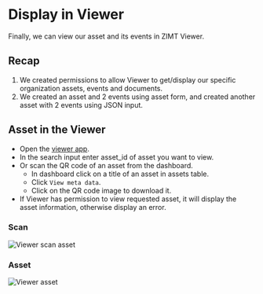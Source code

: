 
# Display in Viewer
Finally, we can view our asset and its events in ZIMT Viewer.

## Recap
1. We created permissions to allow Viewer to get/display our specific organization assets, events and documents.
2. We created an asset and 2 events using asset form, and created another asset with 2 events using JSON input.

## Asset in the Viewer
- Open the [viewer app](https://zi.mt).
- In the search input enter asset_id of asset you want to view.
- Or scan the QR code of an asset from the dashboard.
    - In dashboard click on a title of an asset in assets table.
    - Click `View meta data`.
    - Click on the QR code image to download it.
- If Viewer has permission to view requested asset, it will display the asset information, otherwise display an error.

### Scan
![Viewer scan asset](/pages/tutorials/assets/images/viewer-scan-qr.png) <br />

### Asset
![Viewer asset](/pages/tutorials/assets/images/viewer-asset.png)